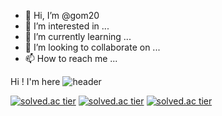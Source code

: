 - 👋 Hi, I’m @gom20
- 👀 I’m interested in ...
- 🌱 I’m currently learning ...
- 💞️ I’m looking to collaborate on ...
- 📫 How to reach me ...

<!---
gom20/gom20 is a ✨ special ✨ repository because its `README.md` (this file) appears on your GitHub profile.
You can click the Preview link to take a look at your changes.
--->

Hi ! I'm here
![header](https://capsule-render.vercel.app/api?type=slice&color=gradient&text=%20MiyoungKo%20%20&height=200&fontSize=100)

[![solved.ac tier](http://mazassumnida.wtf/api/generate_badge?boj=gom20)](https://solved.ac/gom20)
[![solved.ac tier](http://mazassumnida.wtf/api/v2/generate_badge?boj=gom20)](https://solved.ac/gom20)
[![solved.ac tier](http://mazassumnida.wtf/api/mini/generate_badge?boj=gom20)](https://solved.ac/gom20)

